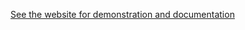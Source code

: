 [See the website for demonstration and documentation](https://nicolas-van.github.io/bootstrap-4-github-pages/)